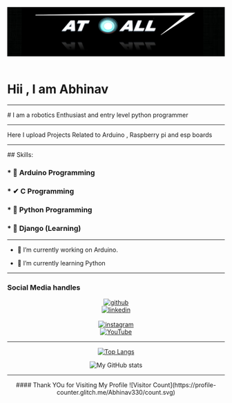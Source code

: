 <div align="center">
  <img src="https://github.com/Abhinav330/Abhinav330/blob/main/logo.png" style="max-width: 100%;" alt="Welcome to my Github Profile" />
  <br />
  <br />
</div>

# Hii , I am Abhinav 
<hr>
# I am  a robotics Enthusiast and entry level python programmer  
<hr>
Here I upload Projects Related to Arduino , Raspberry pi and esp boards
<hr>
## Skills: 

### *  🤖  Arduino Programming
### *   ✔  C Programming 
### *  🎩  Python Programming
### *  🚀   Django (Learning) 

<hr>

- 🔭 I’m currently working on Arduino. 

- 🌱 I’m currently learning Python 

<hr>


### Social Media handles
<div align = "center">
  
[<img src='https://www.sferalabs.cc/wp-content/uploads/github-logo-white.png' alt='github' height='40'>](https://github.com/Abhinav330) 
<br />
[<img src='https://cdn.pixabay.com/photo/2017/08/22/11/56/linked-in-2668700_960_720.png' alt='linkedin' height='40'>](https://www.linkedin.com/in/abhi-nav-b303a6174//)  
<br />
[<img src='https://www.edigitalagency.com.au/wp-content/uploads/new-instagram-logo-png-transparent.png' alt='instagram' height='40'>](https://www.instagram.com/atall_robotics/) 
<br />
[<img src='https://upload.wikimedia.org/wikipedia/commons/e/e1/Logo_of_YouTube_%282015-2017%29.svg' alt='YouTube' height='40'>](https://www.youtube.com/channel/UCu-u_iadMXMZMEY7tHnEl_g)  

<hr>


 [![Top Langs](https://github-readme-stats.vercel.app/api/top-langs/?username=Abhinav)](https://github.com/Abhinav330/github-readme-stats)

    
 ![My GitHub stats](https://github-readme-stats.vercel.app/api?username=Abhinav330&show_icons=true&theme=prussian)
  
<hr>
#### Thank YOu for Visiting My Profile 
![Visitor Count](https://profile-counter.glitch.me/Abhinav330/count.svg)

</div>
